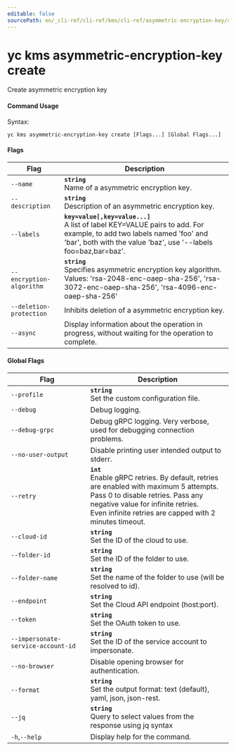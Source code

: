 ```yaml
---
editable: false
sourcePath: en/_cli-ref/cli-ref/kms/cli-ref/asymmetric-encryption-key/create.md
---
```


# yc kms asymmetric-encryption-key create

Create asymmetric encryption key

#### Command Usage

Syntax: 

`yc kms asymmetric-encryption-key create [Flags...] [Global Flags...]`

#### Flags

| Flag | Description |
|----|----|
|`--name`|<b>`string`</b><br/>Name of a asymmetric encryption key.|
|`--description`|<b>`string`</b><br/>Description of an asymmetric encryption key.|
|`--labels`|<b>`key=value[,key=value...]`</b><br/>A list of label KEY=VALUE pairs to add. For example, to add two labels named 'foo' and 'bar', both with the value 'baz', use '--labels foo=baz,bar=baz'.|
|`--encryption-algorithm`|<b>`string`</b><br/>Specifies asymmetric encryption key  algorithm. Values: 'rsa-2048-enc-oaep-sha-256', 'rsa-3072-enc-oaep-sha-256', 'rsa-4096-enc-oaep-sha-256'|
|`--deletion-protection`|Inhibits deletion of a asymmetric encryption key.|
|`--async`|Display information about the operation in progress, without waiting for the operation to complete.|

#### Global Flags

| Flag | Description |
|----|----|
|`--profile`|<b>`string`</b><br/>Set the custom configuration file.|
|`--debug`|Debug logging.|
|`--debug-grpc`|Debug gRPC logging. Very verbose, used for debugging connection problems.|
|`--no-user-output`|Disable printing user intended output to stderr.|
|`--retry`|<b>`int`</b><br/>Enable gRPC retries. By default, retries are enabled with maximum 5 attempts.<br/>Pass 0 to disable retries. Pass any negative value for infinite retries.<br/>Even infinite retries are capped with 2 minutes timeout.|
|`--cloud-id`|<b>`string`</b><br/>Set the ID of the cloud to use.|
|`--folder-id`|<b>`string`</b><br/>Set the ID of the folder to use.|
|`--folder-name`|<b>`string`</b><br/>Set the name of the folder to use (will be resolved to id).|
|`--endpoint`|<b>`string`</b><br/>Set the Cloud API endpoint (host:port).|
|`--token`|<b>`string`</b><br/>Set the OAuth token to use.|
|`--impersonate-service-account-id`|<b>`string`</b><br/>Set the ID of the service account to impersonate.|
|`--no-browser`|Disable opening browser for authentication.|
|`--format`|<b>`string`</b><br/>Set the output format: text (default), yaml, json, json-rest.|
|`--jq`|<b>`string`</b><br/>Query to select values from the response using jq syntax|
|`-h`,`--help`|Display help for the command.|
